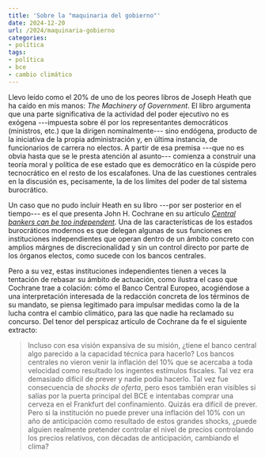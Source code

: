 ```yaml
---
title: 'Sobre la "maquinaria del gobierno"'
date: 2024-12-20
url: /2024/maquinaria-gobierno
categories:
- política
tags:
- política
- bce
- cambio climático
---
```


Llevo leído como el 20% de uno de los peores libros de Joseph Heath que ha caído en mis manos: _The Machinery of Government_. El libro argumenta que una parte significativa de la actividad del poder ejecutivo no es exógena ---impuesta sobre él por los representantes democráticos (ministros, etc.) que la dirigen nominalmente--- sino endógena, producto de la iniciativa de la propia administración y, en última instancia, de funcionarios de carrera no electos. A partir de esa premisa ---que no es obvia hasta que se le presta atención al asunto--- comienza a construir una teoría moral y política de ese estado que es democrático en la cúspide pero tecnocrático en el resto de los escalafones. Una de las cuestiones centrales en la discusión es, pecisamente, la de los límites del poder de tal sistema burocrático.

Un caso que no pudo incluir Heath en su libro ---por ser posterior en el tiempo--- es el que presenta John H. Cochrane en su artículo [_Central bankers can be too independent_](https://www.grumpy-economist.com/p/central-bankers-can-be-too-independent). Una de las características de los estados burocráticos modernos es que delegan algunas de sus funciones en instituciones independientes que operan dentro de un ámbito concreto con amplios márgnes de discrecionalidad y sin un control directo por parte de los órganos electos, como sucede con los bancos centrales.

Pero a su vez, estas instituciones independientes tienen a veces la tentación de rebasar su ámbito de actuación, como ilustra el caso que Cochrane trae a colación: cómo el Banco Central Europeo, acogiéndose a una interpretación interesada de la redacción concreta de los términos de su mandato, se piensa legitimado para impulsar medidas como la de la lucha contra el cambio climático, para las que nadie ha reclamado su concurso. Del tenor del perspicaz artículo de Cochrane da fe el siguiente extracto:

> Incluso con esa visión expansiva de su misión, ¿tiene el banco central algo parecido a la capacidad técnica para hacerlo? Los bancos centrales no vieron venir la inflación del 10% que se acercaba a toda velocidad como resultado los ingentes estímulos fiscales. Tal vez era demasiado difícil de prever y nadie podía hacerlo. Tal vez fue consecuencia de _shocks de oferta_, pero esos también eran visibles si salías por la puerta principal del BCE e intentabas comprar una cerveza en el Frankfurt del confinamiento. Quizás era difícil de prever. Pero si la institución no puede prever una inflación del 10% con un año de anticipación como resultado de estos grandes shocks, ¿puede alguien realmente pretender controlar el nivel de precios controlando los precios relativos, con décadas de anticipación, cambiando el clima?